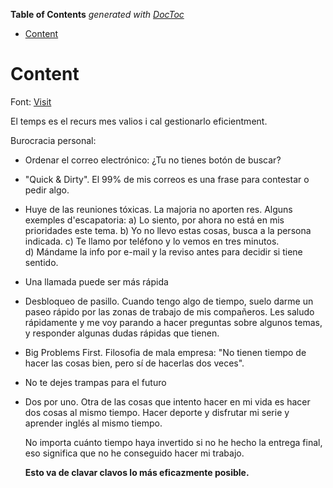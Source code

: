 <!-- START doctoc generated TOC please keep comment here to allow auto update -->
<!-- DON'T EDIT THIS SECTION, INSTEAD RE-RUN doctoc TO UPDATE -->
**Table of Contents**  *generated with [DocToc](https://github.com/thlorenz/doctoc)*

- [Content](#content)

<!-- END doctoc generated TOC please keep comment here to allow auto update -->

# Content

Font: [Visit](https://www.elladodelmal.com/2017/02/esto-va-de-clavar-clavos-la-burocracia.html)

  El temps es el recurs mes valios i cal gestionarlo eficientment.

  Burocracia personal:

- Ordenar el correo electrónico: ¿Tu no tienes botón de buscar?
- "Quick & Dirty". El 99% de mis correos es una frase para contestar o pedir algo.
- Huye de las reuniones tóxicas. La majoria no aporten res. Alguns exemples d'escapatoria:
      a) Lo siento, por ahora no está en mis prioridades este tema.
      b) Yo no llevo estas cosas, busca a la persona indicada.
      c) Te llamo por teléfono y lo vemos en tres minutos.  
      d) Mándame la info por e-mail y la reviso antes para decidir si tiene sentido.
- Una llamada puede ser más rápida
- Desbloqueo de pasillo. Cuando tengo algo de tiempo, suelo darme un paseo rápido por las zonas de trabajo de mis compañeros. Les saludo rápidamente y me voy parando a hacer preguntas sobre algunos temas, y responder algunas dudas rápidas que tienen.
- Big Problems First. Filosofia de mala empresa: "No tienen tiempo de hacer las cosas bien, pero sí de hacerlas dos veces".
- No te dejes trampas para el futuro
- Dos por uno. Otra de las cosas que intento hacer en mi vida es hacer dos cosas al mismo tiempo. Hacer deporte y disfrutar mi serie y aprender inglés al mismo tiempo.

  No importa cuánto tiempo haya invertido si no he hecho la entrega final, eso significa que no he conseguido hacer mi trabajo.

  **Esto va de clavar clavos lo más eficazmente posible.**
